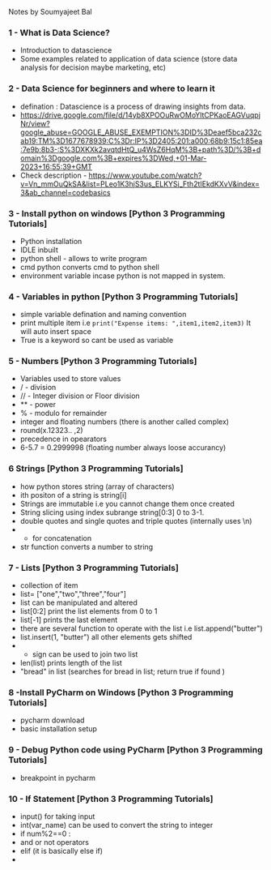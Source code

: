 Notes by Soumyajeet Bal
### 1 - What is Data Science?
- Introduction to datascience
- Some examples related to application of data science (store data analysis for decision maybe marketing, etc)

### 2 - Data Science for beginners and where to learn it
- defination : Datascience is a process of drawing insights from data.
- https://drive.google.com/file/d/14yb8XPOOuRwOMoYltCPKaoEAGVuqpjNr/view?google_abuse=GOOGLE_ABUSE_EXEMPTION%3DID%3Deaef5bca232cab19:TM%3D1677678939:C%3Dr:IP%3D2405:201:a000:68b9:15c1:85ea:7e9b:8b3-:S%3DXKXk2avqtdHtQ_u4WsZ6HqM%3B+path%3D/%3B+domain%3Dgoogle.com%3B+expires%3DWed,+01-Mar-2023+16:55:39+GMT 
-  Check description - https://www.youtube.com/watch?v=Vn_mmOuQkSA&list=PLeo1K3hjS3us_ELKYSj_Fth2tIEkdKXvV&index=3&ab_channel=codebasics

### 3 - Install python on windows [Python 3 Programming Tutorials]  
- Python installation 
- IDLE inbuilt 
- python shell - allows to write program
- cmd python converts cmd to python shell
- environment variable incase python is not mapped in system.

### 4 - Variables in python [Python 3 Programming Tutorials]
- simple variable defination and naming convention
- print multiple item i.e ``` print("Expense items: ",item1,item2,item3) ``` It will auto insert space
- True is a keyword so cant be used as variable

### 5 - Numbers [Python 3 Programming Tutorials]
- Variables used to store values
- / - division 
- // - Integer division or Floor division
- ** - power
- % - modulo for remainder
- integer and floating numbers (there is another called complex)
- round(x.12323.. ,2) 
- precedence in opearators 
- 6-5.7 = 0.2999998 (floating number always loose accurancy)

### 6 Strings [Python 3 Programming Tutorials]
- how python stores string (array of characters)
- ith positon of a string is string[i]
- Strings are immutable i.e you cannot change them once created
- String slicing using index subrange string[0:3] 0 to 3-1.
- double quotes and single quotes and triple quotes (internally uses \n)
- + for concatenation
- str function converts a number to string

### 7 - Lists [Python 3 Programming Tutorials]
- collection of item
- list= ["one","two","three","four"]
- list can be manipulated and altered
- list[0:2] print the list elements from 0 to 1
- list[-1] prints the last element
- there are several function to operate with the list i.e list.append("butter")
- list.insert(1, "butter") all other elements gets shifted
- + sign can be used to join two list
- len(list) prints length of the list
- "bread" in list (searches for bread in list; return true if found )

### 8 -Install PyCharm on Windows [Python 3 Programming Tutorials]
- pycharm download 
- basic installation setup

### 9 - Debug Python code using PyCharm [Python 3 Programming Tutorials]
- breakpoint in pycharm

### 10 - If Statement [Python 3 Programming Tutorials]
- input() for taking input
- int(var_name) can be used to convert the string to integer
- if num%2==0 : 
- and or not operators 
- elif (it is basically else if)
- 
